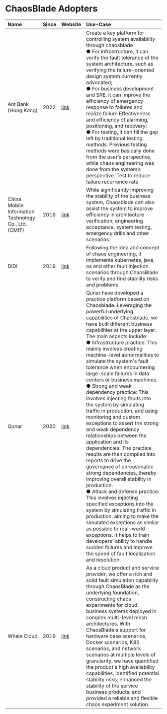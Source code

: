 # ChaosBlade Adopters


| Name                                                      | Since | Website                                                       | Use-Case                                                                                                                                                                                                                                                                                                                                                                                                                                                                                                                                                                                                                                                                                                        |
|:----------------------------------------------------------|:------|:--------------------------------------------------------------|:----------------------------------------------------------------------------------------------------------------------------------------------------------------------------------------------------------------------------------------------------------------------------------------------------------------------------------------------------------------------------------------------------------------------------------------------------------------------------------------------------------------------------------------------------------------------------------------------------------------------------------------------------------------------------------------------------------------|
| Ant Bank (Hong Kong)                                      | 2022 | [link](https://www.antbank.hk/home?lang=zh_hk)                | Create a key platform for controlling system availability through chaosblade<br/> ● For infrastructure, it can verify the fault tolerance of the system architecture, such as verifying the failure-oriented design system currently advocated; <br/>● For business development and SRE, it can improve the efficiency of emergency response to failures and realize failure Effectiveness and efficiency of alarming, positioning, and recovery; <br/>● For testing, it can fill the gap left by traditional testing methods. Previous testing methods were basically done from the user’s perspective, while chaos engineering was done from the system’s perspective. Test to reduce failure recurrence rate |                                                                                                                                                                                                                                            |
| China Mobile Information Technology Co., Ltd.(CMIT)       | 2019 | [link](https://it.10086.cn/indexc.html)                       | While significantly improving the stability of the business system, Chaosblade can also assist the system to improve efficiency in architecture verification, engineering acceptance, system testing, emergency drills and other scenarios.                                                                                                                                                                                                                                                                                                                                                                                                                                                                     |
| DiDi                                                      | 2019 | [link](https://www.didiglobal.com/)                           | Following the idea and concept of chaos engineering, it implements kubernetes, java, os and other fault injection scenarios through ChaosBlade to verify and find stability risks and problems                                                                                                                                                                                                                                                                                                                                                                                                                                                                                                                  |
| Qunar                                                     | 2020 | [link](https://www.qunar.com/) | Qunar have developed a practice platform based on Chaosblade. Leveraging the powerful underlying capabilities of Chaosblade, we have built different business capabilities at the upper layer. The main aspects include:<br/> ● Infrastructure practice: This mainly involves creating machine-level abnormalities to simulate the system's fault tolerance when encountering large-scale failures in data centers or business machines.<br/> ● Strong and weak dependency practice: This involves injecting faults into the system by simulating traffic in production, and using monitoring and custom exceptions to assert the strong and weak dependency relationships between the application and its dependencies. The practice results are then compiled into reports to drive the governance of unreasonable strong dependencies, thereby improving overall stability in production.<br/> ● Attack and defense practice: This involves injecting specified exceptions into the system by simulating traffic in production, aiming to make the simulated exceptions as similar as possible to real-world exceptions. It helps to train developers' ability to handle sudden failures and improve the speed of fault localization and resolution. |
| Whale Cloud                                               | 2019 | [link](https://online.iwhalecloud.com/)                       | As a cloud product and service provider, we offer a rich and solid fault simulation capability through ChaosBlade as the underlying foundation, constructing chaos experiments for cloud business systems deployed in complex multi-level mesh architectures. With ChaosBlade's support for hardware base scenarios, Docker scenarios, K8S scenarios, and network scenarios at multiple levels of granularity, we have quantified the product's high availability capabilities; identified potential stability risks; enhanced the stability of the service business products; and provided a reliable and flexible chaos experiment solution.                                                                  |
